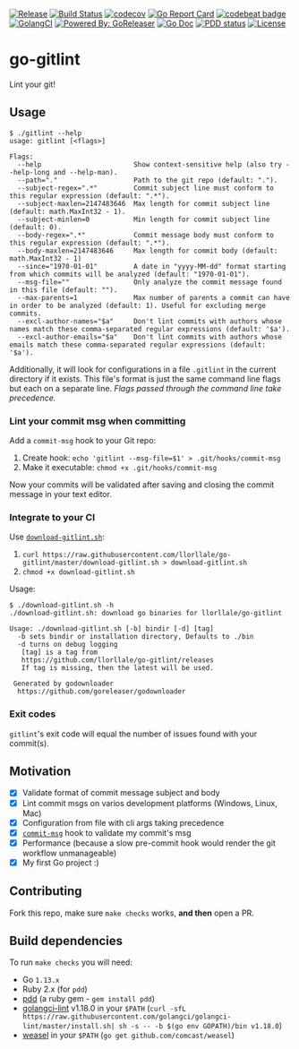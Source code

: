[![Release](https://img.shields.io/github/release/llorllale/go-gitlint.svg?style=flat-square)](https://github.com/llorllale/go-gitlint/releases/latest)
[![Build Status](https://travis-ci.org/llorllale/go-gitlint.svg?branch=master)](https://travis-ci.org/llorllale/go-gitlint)
[![codecov](https://codecov.io/gh/llorllale/go-gitlint/branch/master/graph/badge.svg)](https://codecov.io/gh/llorllale/go-gitlint)
[![Go Report Card](https://goreportcard.com/badge/github.com/llorllale/go-gitlint?style=flat-square)](https://goreportcard.com/report/github.com/llorllale/go-gitlint)
[![codebeat badge](https://codebeat.co/badges/5d0a7cfd-3dfb-4cc9-bd4f-f310c02068eb)](https://codebeat.co/projects/github-com-llorllale-go-gitlint-master)
[![GolangCI](https://golangci.com/badges/github.com/llorllale/go-gitlint.svg)](https://golangci.com/r/github.com/llorllale/go-gitlint)
[![Powered By: GoReleaser](https://img.shields.io/badge/powered%20by-goreleaser-green.svg)](https://github.com/goreleaser)
[![Go Doc](https://img.shields.io/badge/godoc-reference-blue.svg?style=flat-square)](http://godoc.org/github.com/llorllale/go-gitlint)
[![PDD status](http://www.0pdd.com/svg?name=llorllale/go-gitlint)](http://www.0pdd.com/p?name=llorllale/go-gitlint)
[![License](https://img.shields.io/badge/License-Apache%202.0-blue.svg)](https://raw.githubusercontent.com/llorllale/go-gitlint/master/LICENSE)

# go-gitlint
Lint your git!

## Usage
```
$ ./gitlint --help
usage: gitlint [<flags>]

Flags:
  --help                       Show context-sensitive help (also try --help-long and --help-man).
  --path="."                   Path to the git repo (default: ".").
  --subject-regex=".*"         Commit subject line must conform to this regular expression (default: ".*").
  --subject-maxlen=2147483646  Max length for commit subject line (default: math.MaxInt32 - 1).
  --subject-minlen=0           Min length for commit subject line (default: 0).
  --body-regex=".*"            Commit message body must conform to this regular expression (default: ".*").
  --body-maxlen=2147483646     Max length for commit body (default: math.MaxInt32 - 1)
  --since="1970-01-01"         A date in "yyyy-MM-dd" format starting from which commits will be analyzed (default: "1970-01-01").
  --msg-file=""                Only analyze the commit message found in this file (default: "").
  --max-parents=1              Max number of parents a commit can have in order to be analyzed (default: 1). Useful for excluding merge commits.
  --excl-author-names="$a"     Don't lint commits with authors whose names match these comma-separated regular expressions (default: '$a').
  --excl-author-emails="$a"    Don't lint commits with authors whose emails match these comma-separated regular expressions (default: '$a').
```
Additionally, it will look for configurations in a file `.gitlint` in the current directory if it exists. This file's format is just the same command line flags but each on a separate line. *Flags passed through the command line take precedence.*

### Lint your commit msg when committing

Add a `commit-msg` hook to your Git repo:

1. Create hook: `echo 'gitlint --msg-file=$1' > .git/hooks/commit-msg`
2. Make it executable: `chmod +x .git/hooks/commit-msg`

Now your commits will be validated after saving and closing the commit message in your text editor.

### Integrate to your CI

Use [`download-gitlint.sh`](https://raw.githubusercontent.com/llorllale/go-gitlint/master/download-gitlint.sh):

1. `curl https://raw.githubusercontent.com/llorllale/go-gitlint/master/download-gitlint.sh > download-gitlint.sh`
2. `chmod +x download-gitlint.sh`

Usage:
```
$ ./download-gitlint.sh -h
./download-gitlint.sh: download go binaries for llorllale/go-gitlint

Usage: ./download-gitlint.sh [-b] bindir [-d] [tag]
  -b sets bindir or installation directory, Defaults to ./bin
  -d turns on debug logging
   [tag] is a tag from
   https://github.com/llorllale/go-gitlint/releases
   If tag is missing, then the latest will be used.

 Generated by godownloader
  https://github.com/goreleaser/godownloader
```

### Exit codes

`gitlint`'s exit code will equal the number of issues found with your commit(s).

## Motivation

- [X] Validate format of commit message subject and body
- [X] Lint commit msgs on varios development platforms (Windows, Linux, Mac)
- [X] Configuration from file with cli args taking precedence
- [X] [`commit-msg`](https://git-scm.com/book/en/v2/Customizing-Git-Git-Hooks) hook to validate my commit's msg
- [X] Performance (because a slow pre-commit hook would render the git workflow unmanageable)
- [X] My first Go project :)

## Contributing
Fork this repo, make sure `make checks` works, **and then** open a PR.

## Build dependencies
To run `make checks` you will need:

* Go `1.13.x`
* Ruby 2.x (for `pdd`)
* [pdd](https://github.com/yegor256/pdd) (a ruby gem - `gem install pdd`)
* [golangci-lint](https://github.com/golangci/golangci-lint) v1.18.0 in your `$PATH` (`curl -sfL https://raw.githubusercontent.com/golangci/golangci-lint/master/install.sh| sh -s -- -b $(go env GOPATH)/bin v1.18.0`)
* [weasel](https://github.com/comcast/weasel) in your `$PATH` (`go get github.com/comcast/weasel`)

